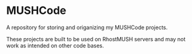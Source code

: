 # MUSHCode
A repository for storing and origanizing my MUSHCode projects.

These projects are built to be used on RhostMUSH servers and may not work
as intended on other code bases.
